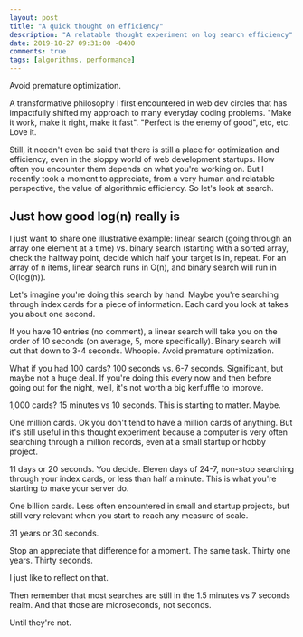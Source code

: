 ```yaml
---
layout: post
title: "A quick thought on efficiency"
description: "A relatable thought experiment on log search efficiency"
date: 2019-10-27 09:31:00 -0400
comments: true
tags: [algorithms, performance]
---
```


Avoid premature optimization.

A transformative philosophy I first encountered in web dev circles that has impactfully shifted my approach to many everyday coding problems. "Make it work, make it right, make it fast". "Perfect is the enemy of good", etc, etc. Love it.

Still, it needn't even be said that there is still a place for optimization and efficiency, even in the sloppy world of web development startups. How often you encounter them depends on what you're working on. But I recently took a moment to appreciate, from a very human and relatable perspective, the value of algorithmic efficiency. So let's look at search.

## Just how good log(n) really is

I just want to share one illustrative example: linear search (going through an array one element at a time) vs. binary search (starting with a sorted array, check the halfway point, decide which half your target is in, repeat. For an array of n items, linear search runs in O(n), and binary search will run in O(log(n)).

Let's imagine you're doing this search by hand. Maybe you're searching through index cards for a piece of information. Each card you look at takes you about one second.

If you have 10 entries (no comment), a linear search will take you on the order of 10 seconds (on average, 5, more specifically). Binary search will cut that down to 3-4 seconds. Whoopie. Avoid premature optimization.

What if you had 100 cards? 100 seconds vs. 6-7 seconds. Significant, but maybe not a huge deal. If you're doing this every now and then before going out for the night, well, it's not worth a big kerfuffle to improve.

1,000 cards? 15 minutes vs 10 seconds. This is starting to matter. Maybe.

One million cards. Ok you don't tend to have a million cards of anything. But it's still useful in this thought experiment because a computer is very often searching through a million records, even at a small startup or hobby project.

11 days or 20 seconds. You decide. Eleven days of 24-7, non-stop searching through your index cards, or less than half a minute. This is what you're starting to make your server do.

One billion cards. Less often encountered in small and startup projects, but still very relevant when you start to reach any measure of scale.

31 years or 30 seconds.

Stop an appreciate that difference for a moment. The same task. Thirty one years. Thirty seconds.

I just like to reflect on that.

Then remember that most searches are still in the 1.5 minutes vs 7 seconds realm. And that those are microseconds, not seconds.

Until they're not.
